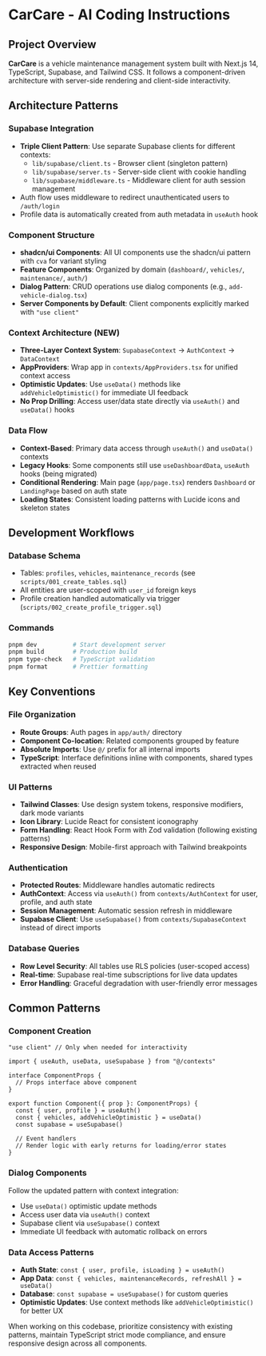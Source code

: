 # CarCare - AI Coding Instructions

## Project Overview

**CarCare** is a vehicle maintenance management system built with Next.js 14, TypeScript, Supabase, and Tailwind CSS. It follows a component-driven architecture with server-side rendering and client-side interactivity.

## Architecture Patterns

### Supabase Integration

- **Triple Client Pattern**: Use separate Supabase clients for different contexts:
  - `lib/supabase/client.ts` - Browser client (singleton pattern)
  - `lib/supabase/server.ts` - Server-side client with cookie handling
  - `lib/supabase/middleware.ts` - Middleware client for auth session management
- Auth flow uses middleware to redirect unauthenticated users to `/auth/login`
- Profile data is automatically created from auth metadata in `useAuth` hook

### Component Structure

- **shadcn/ui Components**: All UI components use the shadcn/ui pattern with `cva` for variant styling
- **Feature Components**: Organized by domain (`dashboard/`, `vehicles/`, `maintenance/`, `auth/`)
- **Dialog Pattern**: CRUD operations use dialog components (e.g., `add-vehicle-dialog.tsx`)
- **Server Components by Default**: Client components explicitly marked with `"use client"`

### Context Architecture (NEW)

- **Three-Layer Context System**: `SupabaseContext` → `AuthContext` → `DataContext`
- **AppProviders**: Wrap app in `contexts/AppProviders.tsx` for unified context access
- **Optimistic Updates**: Use `useData()` methods like `addVehicleOptimistic()` for immediate UI feedback
- **No Prop Drilling**: Access user/data state directly via `useAuth()` and `useData()` hooks

### Data Flow

- **Context-Based**: Primary data access through `useAuth()` and `useData()` contexts
- **Legacy Hooks**: Some components still use `useDashboardData`, `useAuth` hooks (being migrated)
- **Conditional Rendering**: Main page (`app/page.tsx`) renders `Dashboard` or `LandingPage` based on auth state
- **Loading States**: Consistent loading patterns with Lucide icons and skeleton states

## Development Workflows

### Database Schema

- Tables: `profiles`, `vehicles`, `maintenance_records` (see `scripts/001_create_tables.sql`)
- All entities are user-scoped with `user_id` foreign keys
- Profile creation handled automatically via trigger (`scripts/002_create_profile_trigger.sql`)

### Commands

```bash
pnpm dev          # Start development server
pnpm build        # Production build
pnpm type-check   # TypeScript validation
pnpm format       # Prettier formatting
```

## Key Conventions

### File Organization

- **Route Groups**: Auth pages in `app/auth/` directory
- **Component Co-location**: Related components grouped by feature
- **Absolute Imports**: Use `@/` prefix for all internal imports
- **TypeScript**: Interface definitions inline with components, shared types extracted when reused

### UI Patterns

- **Tailwind Classes**: Use design system tokens, responsive modifiers, dark mode variants
- **Icon Library**: Lucide React for consistent iconography
- **Form Handling**: React Hook Form with Zod validation (following existing patterns)
- **Responsive Design**: Mobile-first approach with Tailwind breakpoints

### Authentication

- **Protected Routes**: Middleware handles automatic redirects
- **AuthContext**: Access via `useAuth()` from `contexts/AuthContext` for user, profile, and auth state
- **Session Management**: Automatic session refresh in middleware
- **Supabase Client**: Use `useSupabase()` from `contexts/SupabaseContext` instead of direct imports

### Database Queries

- **Row Level Security**: All tables use RLS policies (user-scoped access)
- **Real-time**: Supabase real-time subscriptions for live data updates
- **Error Handling**: Graceful degradation with user-friendly error messages

## Common Patterns

### Component Creation

```tsx
"use client" // Only when needed for interactivity

import { useAuth, useData, useSupabase } from "@/contexts"

interface ComponentProps {
  // Props interface above component
}

export function Component({ prop }: ComponentProps) {
  const { user, profile } = useAuth()
  const { vehicles, addVehicleOptimistic } = useData()
  const supabase = useSupabase()

  // Event handlers
  // Render logic with early returns for loading/error states
}
```

### Dialog Components

Follow the updated pattern with context integration:

- Use `useData()` optimistic update methods
- Access user data via `useAuth()` context
- Supabase client via `useSupabase()` context
- Immediate UI feedback with automatic rollback on errors

### Data Access Patterns

- **Auth State**: `const { user, profile, isLoading } = useAuth()`
- **App Data**: `const { vehicles, maintenanceRecords, refreshAll } = useData()`
- **Database**: `const supabase = useSupabase()` for custom queries
- **Optimistic Updates**: Use context methods like `addVehicleOptimistic()` for better UX

When working on this codebase, prioritize consistency with existing patterns, maintain TypeScript strict mode compliance, and ensure responsive design across all components.
